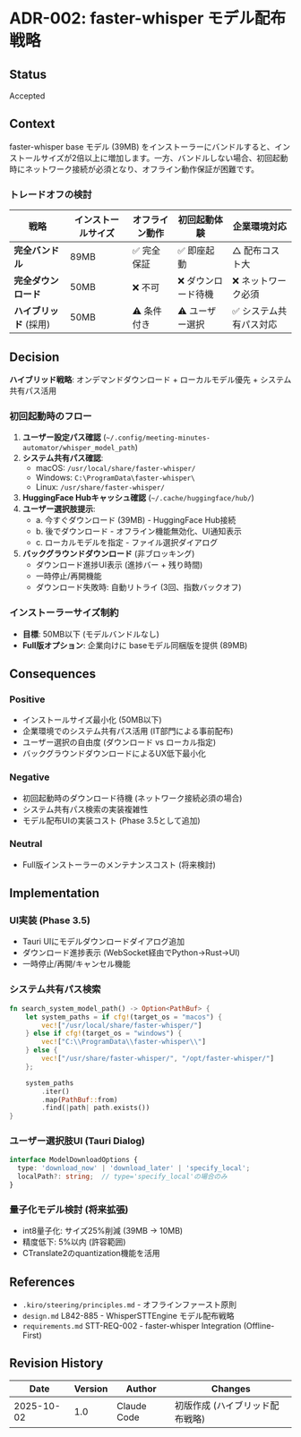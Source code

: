 # ADR-002: faster-whisper モデル配布戦略

## Status
Accepted

## Context
faster-whisper base モデル (39MB) をインストーラーにバンドルすると、インストールサイズが2倍以上に増加します。一方、バンドルしない場合、初回起動時にネットワーク接続が必須となり、オフライン動作保証が困難です。

### トレードオフの検討

| 戦略 | インストールサイズ | オフライン動作 | 初回起動体験 | 企業環境対応 |
|-----|-----------------|--------------|-------------|-------------|
| **完全バンドル** | 89MB | ✅ 完全保証 | ✅ 即座起動 | △ 配布コスト大 |
| **完全ダウンロード** | 50MB | ❌ 不可 | ❌ ダウンロード待機 | ❌ ネットワーク必須 |
| **ハイブリッド** (採用) | 50MB | ⚠️ 条件付き | ⚠️ ユーザー選択 | ✅ システム共有パス対応 |

## Decision
**ハイブリッド戦略**: オンデマンドダウンロード + ローカルモデル優先 + システム共有パス活用

### 初回起動時のフロー
1. **ユーザー設定パス確認** (`~/.config/meeting-minutes-automator/whisper_model_path`)
2. **システム共有パス確認**:
   - macOS: `/usr/local/share/faster-whisper/`
   - Windows: `C:\ProgramData\faster-whisper\`
   - Linux: `/usr/share/faster-whisper/`
3. **HuggingFace Hubキャッシュ確認** (`~/.cache/huggingface/hub/`)
4. **ユーザー選択肢提示**:
   - a. 今すぐダウンロード (39MB) - HuggingFace Hub接続
   - b. 後でダウンロード - オフライン機能無効化、UI通知表示
   - c. ローカルモデルを指定 - ファイル選択ダイアログ
5. **バックグラウンドダウンロード** (非ブロッキング)
   - ダウンロード進捗UI表示 (進捗バー + 残り時間)
   - 一時停止/再開機能
   - ダウンロード失敗時: 自動リトライ (3回、指数バックオフ)

### インストーラーサイズ制約
- **目標**: 50MB以下 (モデルバンドルなし)
- **Full版オプション**: 企業向けに baseモデル同梱版を提供 (89MB)

## Consequences

### Positive
- インストールサイズ最小化 (50MB以下)
- 企業環境でのシステム共有パス活用 (IT部門による事前配布)
- ユーザー選択の自由度 (ダウンロード vs ローカル指定)
- バックグラウンドダウンロードによるUX低下最小化

### Negative
- 初回起動時のダウンロード待機 (ネットワーク接続必須の場合)
- システム共有パス検索の実装複雑性
- モデル配布UIの実装コスト (Phase 3.5として追加)

### Neutral
- Full版インストーラーのメンテナンスコスト (将来検討)

## Implementation

### UI実装 (Phase 3.5)
- Tauri UIにモデルダウンロードダイアログ追加
- ダウンロード進捗表示 (WebSocket経由でPython→Rust→UI)
- 一時停止/再開/キャンセル機能

### システム共有パス検索
```rust
fn search_system_model_path() -> Option<PathBuf> {
    let system_paths = if cfg!(target_os = "macos") {
        vec!["/usr/local/share/faster-whisper/"]
    } else if cfg!(target_os = "windows") {
        vec!["C:\\ProgramData\\faster-whisper\\"]
    } else {
        vec!["/usr/share/faster-whisper/", "/opt/faster-whisper/"]
    };

    system_paths
        .iter()
        .map(PathBuf::from)
        .find(|path| path.exists())
}
```

### ユーザー選択肢UI (Tauri Dialog)
```typescript
interface ModelDownloadOptions {
  type: 'download_now' | 'download_later' | 'specify_local';
  localPath?: string;  // type='specify_local'の場合のみ
}
```

### 量子化モデル検討 (将来拡張)
- int8量子化: サイズ25%削減 (39MB → 10MB)
- 精度低下: 5%以内 (許容範囲)
- CTranslate2のquantization機能を活用

## References
- `.kiro/steering/principles.md` - オフラインファースト原則
- `design.md` L842-885 - WhisperSTTEngine モデル配布戦略
- `requirements.md` STT-REQ-002 - faster-whisper Integration (Offline-First)

## Revision History

| Date | Version | Author | Changes |
|------|---------|--------|---------|
| 2025-10-02 | 1.0 | Claude Code | 初版作成 (ハイブリッド配布戦略) |
